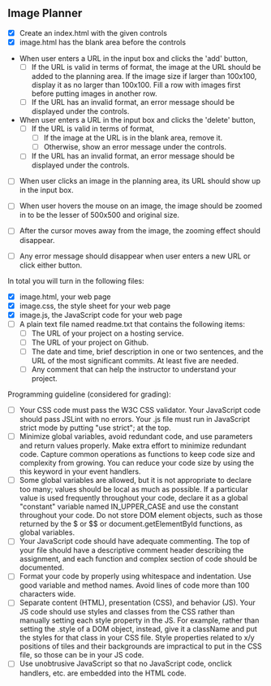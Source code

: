 ## Image Planner

- [x] Create an index.html with the given controls
- [x] image.html has the blank area before the controls

- When user enters a URL in the input box and clicks the 'add' button,
    - [ ] If the URL is valid in terms of format, the image at the URL should
      be added to the planning area. If the image size if larger than 100x100,
      display it as no larger than 100x100. Fill a row with images first before
      putting images in another row.
    - [ ] If the URL has an invalid format, an error message should be
      displayed under the controls.

- When user enters a URL in the input box and clicks the 'delete' button,
    - [ ] If the URL is valid in terms of format,
        - [ ] If the image at the URL is in the blank area, remove it.
        - [ ] Otherwise, show an error message under the controls.
    - [ ]  If the URL has an invalid format, an error message should be
      displayed under the controls.

- [ ] When user clicks an image in the planning area, its URL should show up in
  the input box.
- [ ] When user hovers the mouse on an image, the image should be zoomed in to
  be the lesser of 500x500 and original size. 
- [ ] After the cursor moves away from the image, the zooming effect should
  disappear.
- [ ] Any error message should disappear when user enters a new URL or click
  either button.


In total you will turn in the following files:
- [x] image.html, your web page
- [x] image.css, the style sheet for your web page
- [x] image.js, the JavaScript code for your web page
- [ ] A plain text file named readme.txt that contains the following items:
    - [ ] The URL of your project on a hosting service.
    - [ ] The URL of your project on Github.
    - [ ] The date and time, brief description in one or two sentences, and the
      URL of the most significant commits. At least five are needed.
    - [ ] Any comment that can help the instructor to understand your project.

Programming guideline (considered for grading):
- [ ] Your CSS code must pass the W3C CSS validator. Your JavaScript code
  should pass JSLint with no errors. Your .js file must run in JavaScript
  strict mode by putting "use strict"; at the top.
- [ ] Minimize global variables, avoid redundant code, and use parameters and
  return values properly. Make extra effort to minimize redundant code. Capture
  common operations as functions to keep code size and complexity from growing.
  You can reduce your code size by using the this keyword in your event
  handlers.
- [ ] Some global variables are allowed, but it is not appropriate to declare
  too many; values should be local as much as possible. If a particular value
  is used frequently throughout your code, declare it as a global "constant"
  variable named IN_UPPER_CASE and use the constant throughout your code. Do
  not store DOM element objects, such as those returned by the $ or $$ or
  document.getElementById functions, as global variables.
- [ ] Your JavaScript code should have adequate commenting. The top of your
  file should have a descriptive comment header describing the assignment, and
  each function and complex section of code should be documented.
- [ ] Format your code by properly using whitespace and indentation. Use good
  variable and method names. Avoid lines of code more than 100 characters wide.
- [ ] Separate content (HTML), presentation (CSS), and behavior (JS). Your JS
  code should use styles and classes from the CSS rather than manually setting
  each style property in the JS. For example, rather than setting the .style of
  a DOM object, instead, give it a className and put the styles for that class
  in your CSS file. Style properties related to x/y positions of tiles and
  their backgrounds are impractical to put in the CSS file, so those can be in
  your JS code.
- [ ] Use unobtrusive JavaScript so that no JavaScript code, onclick handlers,
  etc. are embedded into the HTML code.
